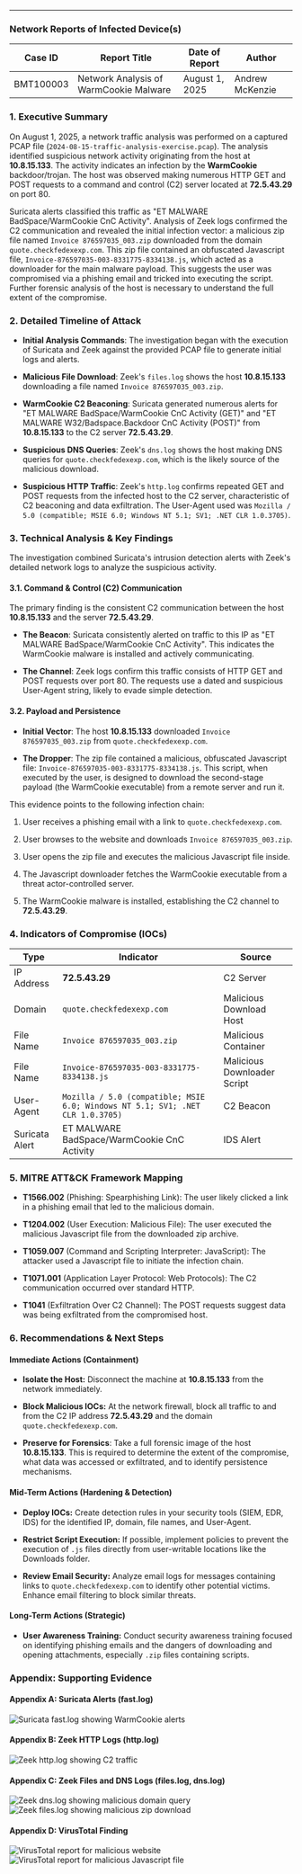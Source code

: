 -- --
### Network Reports of Infected Device(s)

|Case ID|Report Title|Date of Report|Author|
|---|---|---|---|
|BMT100003|Network Analysis of WarmCookie Malware|August 1, 2025|Andrew McKenzie|

### 1. Executive Summary

On August 1, 2025, a network traffic analysis was performed on a captured PCAP file (`2024-08-15-traffic-analysis-exercise.pcap`). The analysis identified suspicious network activity originating from the host at **10.8.15.133**. The activity indicates an infection by the **WarmCookie** backdoor/trojan. The host was observed making numerous HTTP GET and POST requests to a command and control (C2) server located at **72.5.43.29** on port 80.

Suricata alerts classified this traffic as "ET MALWARE BadSpace/WarmCookie CnC Activity". Analysis of Zeek logs confirmed the C2 communication and revealed the initial infection vector: a malicious zip file named `Invoice 876597035_003.zip` downloaded from the domain `quote.checkfedexexp.com`. This zip file contained an obfuscated Javascript file, `Invoice-876597035-003-8331775-8334138.js`, which acted as a downloader for the main malware payload. This suggests the user was compromised via a phishing email and tricked into executing the script. Further forensic analysis of the host is necessary to understand the full extent of the compromise.

### 2. Detailed Timeline of Attack


- **Initial Analysis Commands**: The investigation began with the execution of Suricata and Zeek against the provided PCAP file to generate initial logs and alerts.
    
- **Malicious File Download**: Zeek's `files.log` shows the host **10.8.15.133** downloading a file named `Invoice 876597035_003.zip`.
    
- **WarmCookie C2 Beaconing**: Suricata generated numerous alerts for "ET MALWARE BadSpace/WarmCookie CnC Activity (GET)" and "ET MALWARE W32/Badspace.Backdoor CnC Activity (POST)" from **10.8.15.133** to the C2 server **72.5.43.29**.
    
- **Suspicious DNS Queries**: Zeek's `dns.log` shows the host making DNS queries for `quote.checkfedexexp.com`, which is the likely source of the malicious download.
    
- **Suspicious HTTP Traffic**: Zeek's `http.log` confirms repeated GET and POST requests from the infected host to the C2 server, characteristic of C2 beaconing and data exfiltration. The User-Agent used was `Mozilla / 5.0 (compatible; MSIE 6.0; Windows NT 5.1; SV1; .NET CLR 1.0.3705)`.
    

### 3. Technical Analysis & Key Findings

The investigation combined Suricata's intrusion detection alerts with Zeek's detailed network logs to analyze the suspicious activity.

#### 3.1. Command & Control (C2) Communication

The primary finding is the consistent C2 communication between the host **10.8.15.133** and the server **72.5.43.29**.

- **The Beacon**: Suricata consistently alerted on traffic to this IP as "ET MALWARE BadSpace/WarmCookie CnC Activity". This indicates the WarmCookie malware is installed and actively communicating.
    
- **The Channel**: Zeek logs confirm this traffic consists of HTTP GET and POST requests over port 80. The requests use a dated and suspicious User-Agent string, likely to evade simple detection.
    

#### 3.2. Payload and Persistence


- **Initial Vector**: The host **10.8.15.133** downloaded `Invoice 876597035_003.zip` from `quote.checkfedexexp.com`.
    
- **The Dropper**: The zip file contained a malicious, obfuscated Javascript file: `Invoice-876597035-003-8331775-8334138.js`. This script, when executed by the user, is designed to download the second-stage payload (the WarmCookie executable) from a remote server and run it.
    

This evidence points to the following infection chain:

1. User receives a phishing email with a link to `quote.checkfedexexp.com`.
    
2. User browses to the website and downloads `Invoice 876597035_003.zip`.
    
3. User opens the zip file and executes the malicious Javascript file inside.
    
4. The Javascript downloader fetches the WarmCookie executable from a threat actor-controlled server.
    
5. The WarmCookie malware is installed, establishing the C2 channel to **72.5.43.29**.
    

### 4. Indicators of Compromise (IOCs)

|Type|Indicator|Source|
|---|---|---|
|IP Address|**72.5.43.29**|C2 Server|
|Domain|`quote.checkfedexexp.com`|Malicious Download Host|
|File Name|`Invoice 876597035_003.zip`|Malicious Container|
|File Name|`Invoice-876597035-003-8331775-8334138.js`|Malicious Downloader Script|
|User-Agent|`Mozilla / 5.0 (compatible; MSIE 6.0; Windows NT 5.1; SV1; .NET CLR 1.0.3705)`|C2 Beacon|
|Suricata Alert|ET MALWARE BadSpace/WarmCookie CnC Activity|IDS Alert|

### 5. MITRE ATT&CK Framework Mapping


- **T1566.002** (Phishing: Spearphishing Link): The user likely clicked a link in a phishing email that led to the malicious domain.
    
- **T1204.002** (User Execution: Malicious File): The user executed the malicious Javascript file from the downloaded zip archive.
    
- **T1059.007** (Command and Scripting Interpreter: JavaScript): The attacker used a Javascript file to initiate the infection chain.
    
- **T1071.001** (Application Layer Protocol: Web Protocols): The C2 communication occurred over standard HTTP.
    
- **T1041** (Exfiltration Over C2 Channel): The POST requests suggest data was being exfiltrated from the compromised host.
    

### 6. Recommendations & Next Steps

#### Immediate Actions (Containment)

- **Isolate the Host:** Disconnect the machine at **10.8.15.133** from the network immediately.
    
- **Block Malicious IOCs:** At the network firewall, block all traffic to and from the C2 IP address **72.5.43.29** and the domain `quote.checkfedexexp.com`.
    
- **Preserve for Forensics**: Take a full forensic image of the host **10.8.15.133**. This is required to determine the extent of the compromise, what data was accessed or exfiltrated, and to identify persistence mechanisms.
    

#### Mid-Term Actions (Hardening & Detection)

- **Deploy IOCs:** Create detection rules in your security tools (SIEM, EDR, IDS) for the identified IP, domain, file names, and User-Agent.
    
- **Restrict Script Execution:** If possible, implement policies to prevent the execution of `.js` files directly from user-writable locations like the Downloads folder.
    
- **Review Email Security:** Analyze email logs for messages containing links to `quote.checkfedexexp.com` to identify other potential victims. Enhance email filtering to block similar threats.
    

#### Long-Term Actions (Strategic)

- **User Awareness Training:** Conduct security awareness training focused on identifying phishing emails and the dangers of downloading and opening attachments, especially `.zip` files containing scripts.
    

### Appendix: Supporting Evidence


#### Appendix A: Suricata Alerts (fast.log)

![Suricata fast.log showing WarmCookie alerts](../images/fast_log_screenshot.png)

#### Appendix B: Zeek HTTP Logs (http.log)

![Zeek http.log showing C2 traffic](../images/http_log_screenshot.png)

#### Appendix C: Zeek Files and DNS Logs (files.log, dns.log)

![Zeek dns.log showing malicious domain query](../images/dns_log_screenshot.png)
![Zeek files.log showing malicious zip download](../images/files_log_screenshot.png)

#### Appendix D: VirusTotal Finding

![VirusTotal report for malicious website](../images//virus_total_website.png)
![VirusTotal report for malicious Javascript file](../images/virus_total_file.png)
